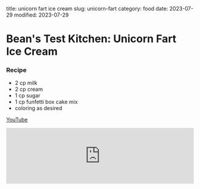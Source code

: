 title: unicorn fart ice cream
slug: unicorn-fart
category: food
date: 2023-07-29
modified: 2023-07-29

# Bean's Test Kitchen: Unicorn Fart Ice Cream

### Recipe

* 2 cp milk
* 2 cp cream
* 1 cp sugar
* 1 cp funfetti box cake mix
* coloring as desired

[YouTube](https://youtu.be/yeKDNxcRyLE)

<iframe width="100%" src="https://www.youtube.com/embed/yeKDNxcRyLE" title="YouTube video player" frameborder="0" allow="accelerometer; autoplay; clipboard-write; encrypted-media; gyroscope; picture-in-picture; web-share" allowfullscreen></iframe>

